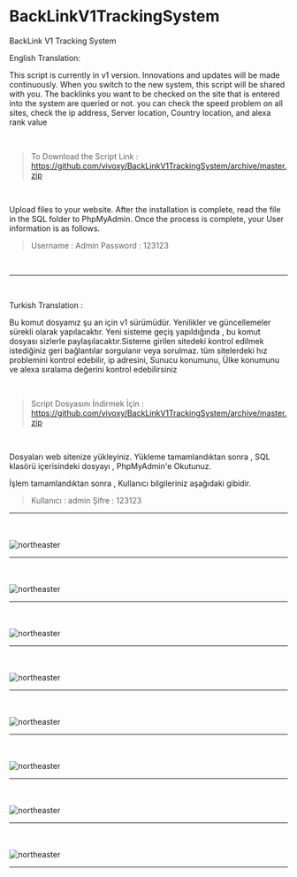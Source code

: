 # BackLinkV1TrackingSystem
BackLink V1 Tracking System


English Translation: 

This script is currently in v1 version. Innovations and updates will be made continuously. When you switch to the new system, this script will be shared with you.
The backlinks you want to be checked on the site that is entered into the system are queried or not. you can check the speed problem on all sites, check the ip address, Server location, Country location, and alexa rank value

<br>


> To Download the Script Link : 
<a href="https://github.com/vivoxy/BackLinkV1TrackingSystem/archive/master.zip">https://github.com/vivoxy/BackLinkV1TrackingSystem/archive/master.zip</a>

<br>



Upload files to your website. After the installation is complete, read the file in the SQL folder to PhpMyAdmin.
Once the process is complete, your User information is as follows.

> Username : Admin 
Password : 123123

<br>

<hr>

<br>

Turkish Translation : 

Bu komut dosyamız şu an için v1 sürümüdür. Yenilikler ve güncellemeler sürekli olarak yapılacaktır. Yeni sisteme geçiş yapıldığında , bu komut dosyası sizlerle paylaşılacaktır.Sisteme girilen sitedeki kontrol edilmek istediğiniz geri bağlantılar sorgulanır veya sorulmaz. tüm sitelerdeki hız problemini kontrol edebilir, ip adresini, Sunucu konumunu, Ülke konumunu ve alexa sıralama değerini kontrol edebilirsiniz


<br>


> Script Dosyasını İndirmek İçin : 
<a href="https://github.com/vivoxy/BackLinkV1TrackingSystem/archive/master.zip">https://github.com/vivoxy/BackLinkV1TrackingSystem/archive/master.zip</a>

<br>




Dosyaları web sitenize yükleyiniz. Yükleme tamamlandıktan sonra , SQL klasörü içerisindeki dosyayı , PhpMyAdmin'e Okutunuz. 

İşlem tamamlandıktan sonra , Kullanıcı bilgileriniz aşağıdaki gibidir.

> Kullanıcı : admin
Şifre : 123123

<hr>

<br>

<br>
<img src="https://image.prntscr.com/image/Bs7dqYCHROqB4NTTx9rNuw.png" alt="northeaster">


<hr>

<br>

<br>
<img src="https://image.prntscr.com/image/L8-TcKfSRam5xTm46T3-ag.png" alt="northeaster">


<hr>

<br>

<br>
<img src="https://image.prntscr.com/image/J2zE6peMQ_q9jucMhwa1oQ.png" alt="northeaster">


<hr>

<br>

<br>
<img src="https://image.prntscr.com/image/VC8u0-qwRW6xojc-L69sEA.png" alt="northeaster">


<hr>

<br>

<br>
<img src="https://image.prntscr.com/image/fPS_0P2SR9KRDZphIOsc3A.png" alt="northeaster">


<hr>

<br>

<br>
<img src="https://image.prntscr.com/image/CrNTSRLYQhKDLspUt-DR_Q.png" alt="northeaster">


<hr>

<br>

<br>
<img src="https://image.prntscr.com/image/CrNTSRLYQhKDLspUt-DR_Q.png" alt="northeaster">


<hr>

<br>

<br>
<img src="https://image.prntscr.com/image/iMV1kOFJQSKmVPvXHsOGOg.png" alt="northeaster">


<hr>

<br>

<br>
